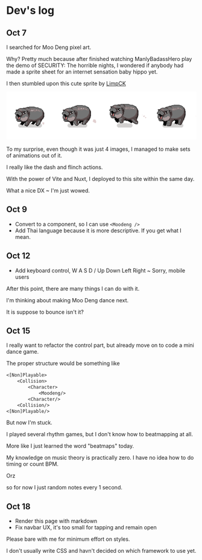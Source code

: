 # Dev's log
    
## Oct 7

I searched for Moo Deng pixel art.

Why? Pretty much because after finished watching ManlyBadassHero play the demo of SECURITY: The horrible nights, 
I wondered if anybody had made a sprite sheet for an internet sensation baby hippo yet.

I then stumbled upon this cute sprite by [LimpCK](https://limpck.itch.io/moodeng)

![Moo Deng](../public/moodeng.png)


To my surprise, even though it was just 4 images, I managed to make sets of animations out of it.

I really like the dash and flinch actions.

With the power of Vite and Nuxt, I deployed to this site within the same day.

What a nice DX ~ I'm just wowed.


## Oct 9

- Convert to a component, so I can use `<Moodeng />`
- Add Thai language because it is more descriptive. If you get what I mean.


## Oct 12

- Add keyboard control, W A S D / Up Down Left Right ~ Sorry, mobile users

After this point, there are many things I can do with it. 

I'm thinking about making Moo Deng dance next. 

It is suppose to bounce isn't it?

## Oct 15

I really want to refactor the control part, but already move on to code a mini dance game.  

The proper structure would be something like

```
<[Non]Playable>
    <Collision>
        <Character>
            <Moodeng/>
        <Character/>
    <Collision/>
<[Non]Playable/>

```

But now I'm stuck. 

I played several rhythm games, but I don't know how to beatmapping at all.

More like I just learned the word "beatmaps" today.

My knowledge on music theory is practically zero. I have no idea how to do timing or count BPM.

Orz

so for now I just random notes every 1 second.

## Oct 18

- Render this page with markdown
- Fix navbar UX, it's too small for tapping and remain open

Please bare with me for minimum effort on styles.

I don't usually write CSS and havn't decided on which framework to use yet. 